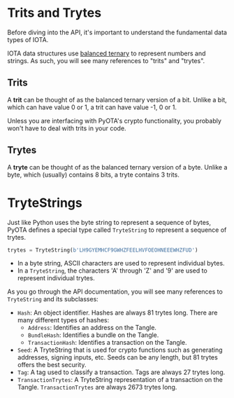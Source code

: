 # Trits and Trytes
Before diving into the API, it's important to understand the fundamental data types of IOTA.

IOTA data structures use [balanced ternary](https://en.wikipedia.org/wiki/Balanced_ternary) to represent numbers and strings.
As such, you will see many references to "trits" and "trytes".

## Trits
A **trit** can be thought of as the balanced ternary version of a bit.
Unlike a bit, which can have value 0 or 1, a trit can have value -1, 0 or 1.

Unless you are interfacing with PyOTA's crypto functionality, you probably won't have to deal with trits in your code.
 
## Trytes
A **tryte** can be thought of as the balanced ternary version of a byte.
Unlike a byte, which (usually) contains 8 bits, a tryte contains 3 trits.

# TryteStrings
Just like Python uses the byte string to represent a sequence of bytes, PyOTA defines a special type called `TryteString` to represent a sequence of trytes.

```python
trytes = TryteString(b'LH9GYEMHCF9GWHZFEELHVFOEOHNEEEWHZFUD')
```

- In a byte string, ASCII characters are used to represent individual bytes.
- In a `TryteString`, the characters 'A' through 'Z' and '9' are used to represent individual trytes.

As you go through the API documentation, you will see many references to `TryteString` and its subclasses:

- `Hash`: An object identifier.  Hashes are always 81 trytes long.
  There are many different types of hashes:
  - `Address`: Identifies an address on the Tangle.
  - `BundleHash`: Identifies a bundle on the Tangle.
  - `TransactionHash`: Identifies a transaction on the Tangle.
- `Seed`: A TryteString that is used for crypto functions such as generating addresses, signing inputs, etc.
  Seeds can be any length, but 81 trytes offers the best security.
- `Tag`: A tag used to classify a transaction.  Tags are always 27 trytes long.
- `TransactionTrytes`: A TryteString representation of a transaction on the Tangle.
  `TransactionTrytes` are always 2673 trytes long.
